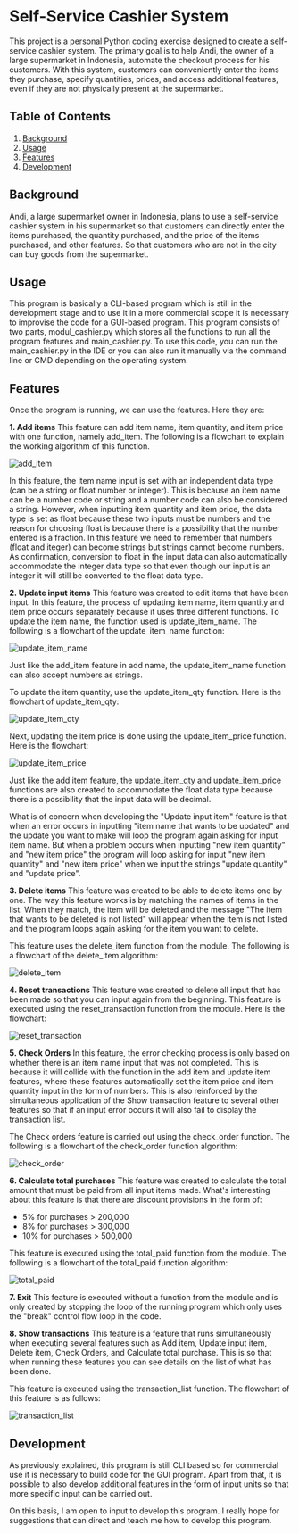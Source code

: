 # Self-Service Cashier System

This project is a personal Python coding exercise designed to create a self-service cashier system. The primary goal is to help Andi, the owner of a large supermarket in Indonesia, automate the checkout process for his customers. With this system, customers can conveniently enter the items they purchase, specify quantities, prices, and access additional features, even if they are not physically present at the supermarket.

## Table of Contents
1. [Background](#background)
2. [Usage](#usage)
3. [Features](#features)
4. [Development](#development)

## Background
Andi, a large supermarket owner in Indonesia, plans to use a self-service cashier system in his supermarket so that customers can directly enter the items purchased, the quantity purchased, and the price of the items purchased, and other features. So that customers who are not in the city can buy goods from the supermarket.

## Usage
This program is basically a CLI-based program which is still in the development stage and to use it in a more commercial scope it is necessary to improvise the code for a GUI-based program. This program consists of two parts, modul_cashier.py which stores all the functions to run all the program features and main_cashier.py. To use this code, you can run the main_cashier.py in the IDE or you can also run it manually via the command line or CMD depending on the operating system.

## Features
Once the program is running, we can use the features. Here they are:

**1. Add items**
This feature can add item name, item quantity, and item price with one function, namely add_item. The following is a flowchart to explain the working algorithm of this function.

![add_item](https://github.com/Eldi123/Self-Service-Cashier-System/blob/main/Flowchart%20Self%20Service%20Cashier%20System/add_item%20function.drawio.png)

In this feature, the item name input is set with an independent data type (can be a string or float number or integer). This is because an item name can be a number code or string and a number code can also be considered a string. However, when inputting item quantity and item price, the data type is set as float because these two inputs must be numbers and the reason for choosing float is because there is a possibility that the number entered is a fraction. In this feature we need to remember that numbers (float and iteger) can become strings but strings cannot become numbers. As confirmation, conversion to float in the input data can also automatically accommodate the integer data type so that even though our input is an integer it will still be converted to the float data type.

**2. Update input items**
This feature was created to edit items that have been input. In this feature, the process of updating item name, item quantity and item price occurs separately because it uses three different functions.
To update the item name, the function used is update_item_name. The following is a flowchart of the update_item_name function:

![update_item_name](https://github.com/Eldi123/Self-Service-Cashier-System/blob/main/Flowchart%20Self%20Service%20Cashier%20System/update_item_name%20function.drawio.png)

Just like the add_item feature in add name, the update_item_name function can also accept numbers as strings.

To update the item quantity, use the update_item_qty function. Here is the flowchart of update_item_qty:

![update_item_qty](https://github.com/Eldi123/Self-Service-Cashier-System/blob/main/Flowchart%20Self%20Service%20Cashier%20System/update_item_qty%20function.drawio.png)

Next, updating the item price is done using the update_item_price function. Here is the flowchart:

![update_item_price](https://github.com/Eldi123/Self-Service-Cashier-System/blob/main/Flowchart%20Self%20Service%20Cashier%20System/update_item_price%20function.drawio.png)

Just like the add item feature, the update_item_qty and update_item_price functions are also created to accommodate the float data type because there is a possibility that the input data will be decimal.

What is of concern when developing the "Update input item" feature is that when an error occurs in inputting "item name that wants to be updated" and the update you want to make will loop the program again asking for input item name. But when a problem occurs when inputting "new item quantity" and "new item price" the program will loop asking for input "new item quantity" and "new item price"
when we input the strings "update quantity" and "update price".

**3. Delete items**
This feature was created to be able to delete items one by one. The way this feature works is by matching the names of items in the list. When they match, the item will be deleted and the message "The item that wants to be deleted is not listed" will appear when the item is not listed and the program loops again asking for the item you want to delete.

This feature uses the delete_item function from the module. The following is a flowchart of the delete_item algorithm:

![delete_item](https://github.com/Eldi123/Self-Service-Cashier-System/blob/main/Flowchart%20Self%20Service%20Cashier%20System/delete_item%20function.drawio.png)

**4. Reset transactions**
This feature was created to delete all input that has been made so that you can input again from the beginning. This feature is executed using the reset_transaction function from the module. Here is the flowchart:

![reset_transaction](https://github.com/Eldi123/Self-Service-Cashier-System/blob/main/Flowchart%20Self%20Service%20Cashier%20System/reset_transaction%20function.drawio.png)

**5. Check Orders**
In this feature, the error checking process is only based on whether there is an item name input that was not completed. This is because it will collide with the function in the add item and update item features, where these features automatically set the item price and item quantity input in the form of numbers. This is also reinforced by the simultaneous application of the Show transaction feature to several other features so that if an input error occurs it will also fail to display the transaction list.

The Check orders feature is carried out using the check_order function. The following is a flowchart of the check_order function algorithm:

![check_order](https://github.com/Eldi123/Self-Service-Cashier-System/blob/main/Flowchart%20Self%20Service%20Cashier%20System/check_order%20function.drawio.png)


**6. Calculate total purchases**
This feature was created to calculate the total amount that must be paid from all input items made. What's interesting about this feature is that there are discount provisions in the form of:
- 5% for purchases > 200,000
- 8% for purchases > 300,000
- 10% for purchases > 500,000

This feature is executed using the total_paid function from the module. The following is a flowchart of the total_paid function algorithm:

![total_paid](https://github.com/Eldi123/Self-Service-Cashier-System/blob/main/Flowchart%20Self%20Service%20Cashier%20System/total_paid%20function.drawio.png)

**7. Exit**
This feature is executed without a function from the module and is only created by stopping the loop of the running program which only uses the "break" control flow loop in the code.

**8. Show transactions**
This feature is a feature that runs simultaneously when executing several features such as Add item, Update input item, Delete item, Check Orders, and Calculate total purchase. This is so that when running these features you can see details on the list of what has been done.

This feature is executed using the transaction_list function. The flowchart of this feature is as follows:

![transaction_list](https://github.com/Eldi123/Self-Service-Cashier-System/blob/main/Flowchart%20Self%20Service%20Cashier%20System/transaction_list%20function.drawio.png)

## Development

As previously explained, this program is still CLI based so for commercial use it is necessary to build code for the GUI program. Apart from that, it is possible to also develop additional features in the form of input units so that more specific input can be carried out.

On this basis, I am open to input to develop this program. I really hope for suggestions that can direct and teach me how to develop this program.
